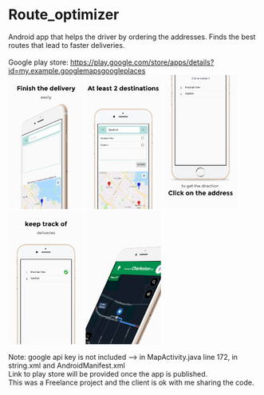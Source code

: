 # Route_optimizer
Android app that helps the driver by ordering the addresses. Finds the best routes that lead to faster deliveries.\
\
Google play store: https://play.google.com/store/apps/details?id=my.example.googlemapsgoogleplaces
\
<img src="https://raw.githubusercontent.com/behdadkha/Route_optimizer/master/0.jpg" width="30%">
<img src="https://raw.githubusercontent.com/behdadkha/Route_optimizer/master/1.jpg" width="30%">
<img src="https://raw.githubusercontent.com/behdadkha/Route_optimizer/master/2.jpg" width="30%">
<img src="https://raw.githubusercontent.com/behdadkha/Route_optimizer/master/3.jpg" width="30%">
<img src="https://raw.githubusercontent.com/behdadkha/Route_optimizer/master/4.jpg" width="30%">

Note:
google api key is not included --> in MapActivity.java line 172, in string.xml and AndroidManifest.xml \
Link to play store will be provided once the app is published.\
This was a Freelance project and the client is ok with me sharing the code.

